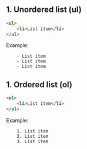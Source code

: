 ## 1. Unordered list (ul)

```html
<ul>
	<li>List item</li>
</ul>
```

Example:
```
	- List item
	- List item
	- List item
```


## 1. Ordered list (ol)

```html
<ol>
	<li>List item</li>
</ol>
```

Example:
```
	1. List item
	2. List item
	3. List item
```
